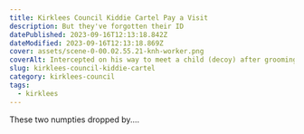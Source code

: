 ```yaml
---
title: Kirklees Council Kiddie Cartel Pay a Visit
description: But they've forgotten their ID
datePublished: 2023-09-16T12:13:18.842Z
dateModified: 2023-09-16T12:13:18.869Z
cover: assets/scene-0-00.02.55.21-knh-worker.png
coverAlt: Intercepted on his way to meet a child (decoy) after grooming on social media
slug: kirklees-council-kiddie-cartel
category: kirklees-council
tags:
  - kirklees
---
```

T﻿hese two numpties dropped by....